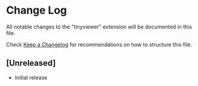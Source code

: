 # Change Log

All notable changes to the "tinyviewer" extension will be documented in this file.

Check [Keep a Changelog](http://keepachangelog.com/) for recommendations on how to structure this file.

## [Unreleased]

- Initial release